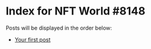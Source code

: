 # Index for NFT World #8148
Posts will be displayed in the order below:

- [Your first post](./001-first.md)

